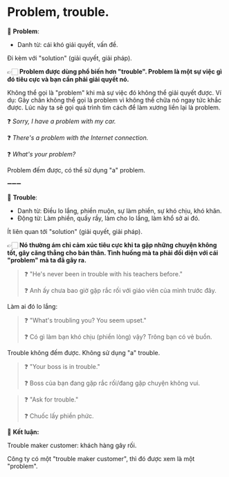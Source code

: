 # Problem, trouble.

🔎 **Problem**: 
- Danh từ: cái khó giải quyết, vấn đề.

Đi kèm với "solution" (giải quyết, giải pháp).

👉🏻 **Problem được dùng phổ biến hơn "trouble". Problem là một sự việc gì đó tiêu cực và bạn cần phải giải quyết nó.**

Không thể gọi là "problem" khi mà sự việc đó không thể giải quyết được. Ví dụ: Gãy chân không thể gọi là problem vì không thể chữa nó ngay tức khắc được. Lúc này ta sẽ gọi quá trình tìm cách để làm xương liền lại là problem.

 ❓ *Sorry, I have a problem with my car.*

 ❓ *There's a problem with the Internet connection.*

 ❓ *What's your problem?*

Problem đếm được, có thể sử dụng "a" problem.

➖➖➖

🔎 **Trouble**: 
- Danh từ: Điều lo lắng, phiền muộn, sự làm phiền, sự khó chịu, khó khăn.
- Động từ: Làm phiền, quấy rầy, làm cho lo lắng, làm khổ sở ai đó.

Ít liên quan tới "solution" (giải quyết, giải pháp). 

👉🏻 **Nó thường ám chỉ cảm xúc tiêu cực khi ta gặp những chuyện không tốt, gây căng thẳng cho bản thân. Tình huống mà ta phải đối diện với cái "problem" mà ta đã gây ra.**

> ❓ "He's never been in trouble with his teachers before."
>
> ❓ Anh ấy chưa bao giờ gặp rắc rối với giáo viên của mình trước đây.


Làm ai đó lo lắng:
> ❓ "What's troubling you? You seem upset."
>
> ❓ Có gì làm bạn khó chịu (phiền lòng) vậy? Trông bạn có vẻ buồn.

Trouble không đếm được. Không sử dụng "a" trouble.

> ❓ "Your boss is in trouble."
>
> ❓ Boss của bạn đang gặp rắc rối/đang gặp chuyện không vui.

> ❓ "Ask for trouble."
>
> ❓ Chuốc lấy phiền phức.

🔎 **Kết luận:**

Trouble maker customer: khách hàng gây rối.

Công ty có một "trouble maker customer", thì đó được xem là một "problem".
